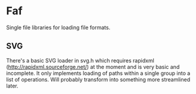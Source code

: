 # Faf
Single file libraries for loading file formats.

## SVG
There's a basic SVG loader in svg.h which requires rapidxml (http://rapidxml.sourceforge.net/) at the moment and is very basic and incomplete. It only implements loading of paths within a single group into a list of operations. Will probably transform into something more streamlined later.
